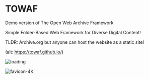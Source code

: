 # TOWAF
Demo version of The Open Web Archive Framework

Simple Folder-Based Web Framework for Diverse Digital Content!

TLDR: Archive.org but anyone can host the website as a static site!

(alt: https://towaf.github.io/)

![loading](https://github.com/user-attachments/assets/9496a23e-74ed-4191-8438-194128ee3faf)

![favicon-4K](https://github.com/user-attachments/assets/08a04732-9016-4e27-976a-e8113fc2bd21)
